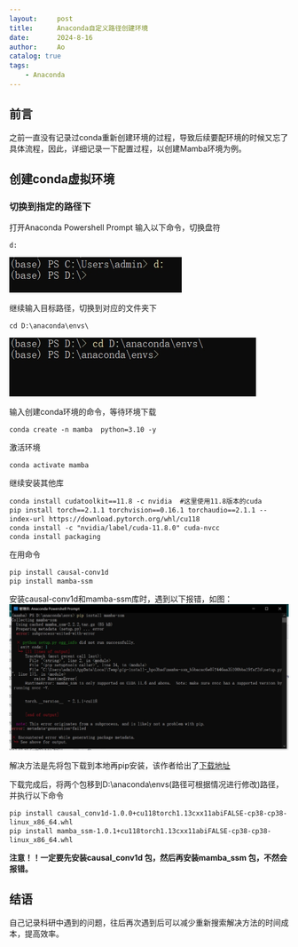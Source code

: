 ```yaml
---
layout:     post
title:      Anaconda自定义路径创建环境
date:       2024-8-16
author:     Ao
catalog: true
tags:
    - Anaconda
---
```


## 前言

之前一直没有记录过conda重新创建环境的过程，导致后续要配环境的时候又忘了具体流程，因此，详细记录一下配置过程，以创建Mamba环境为例。

## 创建conda虚拟环境

### 切换到指定的路径下

打开Anaconda Powershell Prompt
输入以下命令，切换盘符
```
d:
```

![img/blog_imgs/20240816131024.png](https://github.com/shenao1994/shenao1994.github.io/blob/master/img/blog_imgs/20240816131024.png)

继续输入目标路径，切换到对应的文件夹下

```
cd D:\anaconda\envs\
```

![img/blog_imgs/20240816131814.png](https://github.com/shenao1994/shenao1994.github.io/blob/master/img/blog_imgs/20240816131814.png)

输入创建conda环境的命令，等待环境下载
```
conda create -n mamba  python=3.10 -y
```

激活环境
```
conda activate mamba
```

继续安装其他库
```
conda install cudatoolkit==11.8 -c nvidia  #这里使用11.8版本的cuda
pip install torch==2.1.1 torchvision==0.16.1 torchaudio==2.1.1 --index-url https://download.pytorch.org/whl/cu118
conda install -c "nvidia/label/cuda-11.8.0" cuda-nvcc
conda install packaging
```
在用命令
```
pip install causal-conv1d
pip install mamba-ssm
```
安装causal-conv1d和mamba-ssm库时，遇到以下报错，如图：
![](https://github.com/shenao1994/shenao1994.github.io/blob/master/img/blog_imgs/20240816135550.png)

解决方法是先将包下载到本地再pip安装，该作者给出了[下载地址](https://github.com/JCruan519/VM-UNet)  

下载完成后，将两个包移到D:\anaconda\envs\(路径可根据情况进行修改)路径，并执行以下命令
```
pip install causal_conv1d-1.0.0+cu118torch1.13cxx11abiFALSE-cp38-cp38-linux_x86_64.whl
pip install mamba_ssm-1.0.1+cu118torch1.13cxx11abiFALSE-cp38-cp38-linux_x86_64.whl
```
**注意！！一定要先安装causal_conv1d 包，然后再安装mamba_ssm 包，不然会报错。**

## 结语

自己记录科研中遇到的问题，往后再次遇到后可以减少重新搜索解决方法的时间成本，提高效率。
